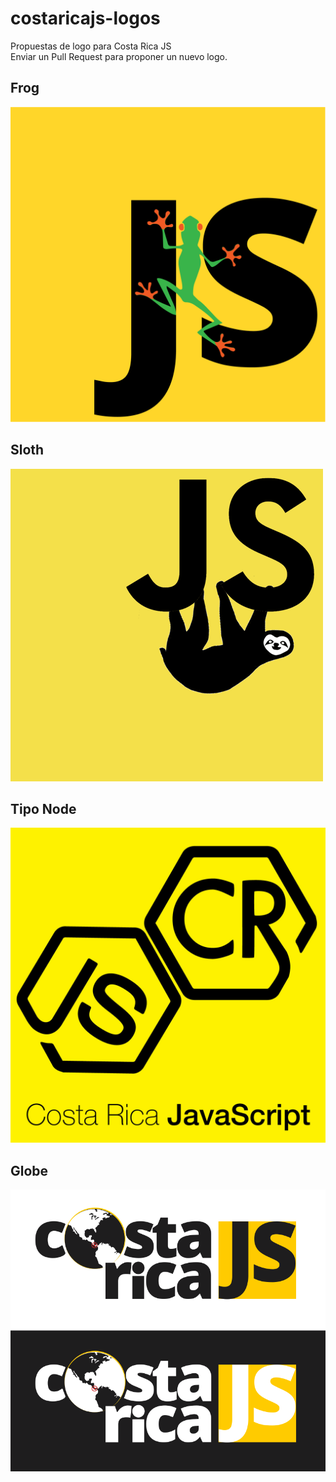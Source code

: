 # costaricajs-logos  

Propuestas de logo para Costa Rica JS    
Enviar un Pull Request para proponer un nuevo logo.   

## Frog
![](https://raw.githubusercontent.com/CostaRicaJS/costaricajs-logos/master/frog/logo_costaricajs.png)

## Sloth
![](https://raw.githubusercontent.com/CostaRicaJS/costaricajs-logos/master/sloths/costaricajs-sloth-1.png)

## Tipo Node
![](https://raw.githubusercontent.com/CostaRicaJS/costaricajs-logos/master/tipo-node/logoNode.jpg)

## Globe
![](https://raw.githubusercontent.com/CostaRicaJS/costaricajs-logos/master/globe/globe-1.png)

